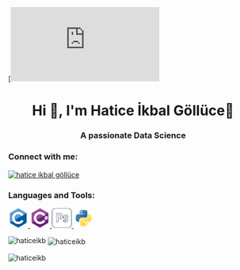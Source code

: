 [![MasterHead](https://www.freepik.com/premium-photo/modern-technology-background-design-concept-modern-futuristic-technology-background-blue-hi-tech-background_14692234.htm#from_view=detail_alsolike)
<h1 align="center">Hi 👋, I'm Hatice İkbal Göllüce🦋</h1>
<h3 align="center">A passionate Data Science</h3>

<h3 align="left">Connect with me:</h3>
<p align="left">
<a href="https://linkedin.com/in/hatice ikbal göllüce" target="blank"><img align="center" src="https://raw.githubusercontent.com/rahuldkjain/github-profile-readme-generator/master/src/images/icons/Social/linked-in-alt.svg" alt="hatice ikbal göllüce" height="30" width="40" /></a>
</p>

<h3 align="left">Languages and Tools:</h3>
<p align="left"> <a href="https://www.cprogramming.com/" target="_blank" rel="noreferrer"> <img src="https://raw.githubusercontent.com/devicons/devicon/master/icons/c/c-original.svg" alt="c" width="40" height="40"/> </a> <a href="https://www.w3schools.com/cs/" target="_blank" rel="noreferrer"> <img src="https://raw.githubusercontent.com/devicons/devicon/master/icons/csharp/csharp-original.svg" alt="csharp" width="40" height="40"/> </a> <a href="https://www.photoshop.com/en" target="_blank" rel="noreferrer"> <img src="https://raw.githubusercontent.com/devicons/devicon/master/icons/photoshop/photoshop-line.svg" alt="photoshop" width="40" height="40"/> </a> <a href="https://www.python.org" target="_blank" rel="noreferrer"> <img src="https://raw.githubusercontent.com/devicons/devicon/master/icons/python/python-original.svg" alt="python" width="40" height="40"/> </a> </p>

<p><img align="left" src="https://github-readme-stats.vercel.app/api/top-langs?username=haticeikb&show_icons=true&locale=en&layout=compact" alt="haticeikb" /></p>

<p>&nbsp;<img align="center" src="https://github-readme-stats.vercel.app/api?username=haticeikb&show_icons=true&locale=en" alt="haticeikb" /></p>

<p><img align="center" src="https://github-readme-streak-stats.herokuapp.com/?user=haticeikb&" alt="haticeikb" /></p>
